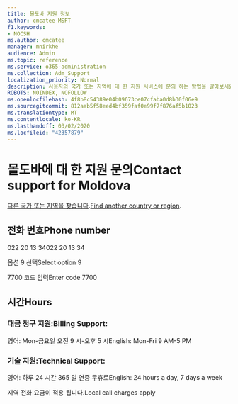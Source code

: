 ```yaml
---
title: 몰도바 지원 정보
author: cmcatee-MSFT
f1.keywords:
- NOCSH
ms.author: cmcatee
manager: mnirkhe
audience: Admin
ms.topic: reference
ms.service: o365-administration
ms.collection: Adm_Support
localization_priority: Normal
description: 사용자의 국가 또는 지역에 대 한 지원 서비스에 문의 하는 방법을 알아보세요.
ROBOTS: NOINDEX, NOFOLLOW
ms.openlocfilehash: 4f8b8c54389e04b09673ce07cfaba0d8b30f06e9
ms.sourcegitcommit: 812aab5f58eed4bf359faf0e99f7f876af5b1023
ms.translationtype: MT
ms.contentlocale: ko-KR
ms.lasthandoff: 03/02/2020
ms.locfileid: "42357879"
---
```

# <a name="contact-support-for-moldova"></a><span data-ttu-id="e273a-103">몰도바에 대 한 지원 문의</span><span class="sxs-lookup"><span data-stu-id="e273a-103">Contact support for Moldova</span></span>

<span data-ttu-id="e273a-104">[다른 국가 또는 지역을 찾습니다](../contact-support-for-business-products.md).</span><span class="sxs-lookup"><span data-stu-id="e273a-104">[Find another country or region](../contact-support-for-business-products.md).</span></span>

## <a name="phone-number"></a><span data-ttu-id="e273a-105">전화 번호</span><span class="sxs-lookup"><span data-stu-id="e273a-105">Phone number</span></span>
<span data-ttu-id="e273a-106">022 20 13 34</span><span class="sxs-lookup"><span data-stu-id="e273a-106">022 20 13 34</span></span>

<span data-ttu-id="e273a-107">옵션 9 선택</span><span class="sxs-lookup"><span data-stu-id="e273a-107">Select option 9</span></span>

<span data-ttu-id="e273a-108">7700 코드 입력</span><span class="sxs-lookup"><span data-stu-id="e273a-108">Enter code 7700</span></span>

## <a name="hours"></a><span data-ttu-id="e273a-109">시간</span><span class="sxs-lookup"><span data-stu-id="e273a-109">Hours</span></span>
### <a name="billing-support"></a><span data-ttu-id="e273a-110">대금 청구 지원:</span><span class="sxs-lookup"><span data-stu-id="e273a-110">Billing Support:</span></span>

<span data-ttu-id="e273a-111">영어: Mon-금요일 오전 9 시-오후 5 시</span><span class="sxs-lookup"><span data-stu-id="e273a-111">English: Mon-Fri 9 AM-5 PM</span></span>

### <a name="technical-support"></a><span data-ttu-id="e273a-112">기술 지원:</span><span class="sxs-lookup"><span data-stu-id="e273a-112">Technical Support:</span></span>

<span data-ttu-id="e273a-113">영어: 하루 24 시간 365 일 연중 무휴로</span><span class="sxs-lookup"><span data-stu-id="e273a-113">English: 24 hours a day, 7 days a week</span></span>

<span data-ttu-id="e273a-114">지역 전화 요금이 적용 됩니다.</span><span class="sxs-lookup"><span data-stu-id="e273a-114">Local call charges apply</span></span>

